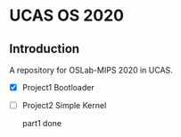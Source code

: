 # UCAS OS 2020

## Introduction

A repository for OSLab-MIPS 2020 in UCAS.

- [x] Project1 Bootloader

- [ ] Project2 Simple Kernel 

  part1 done
